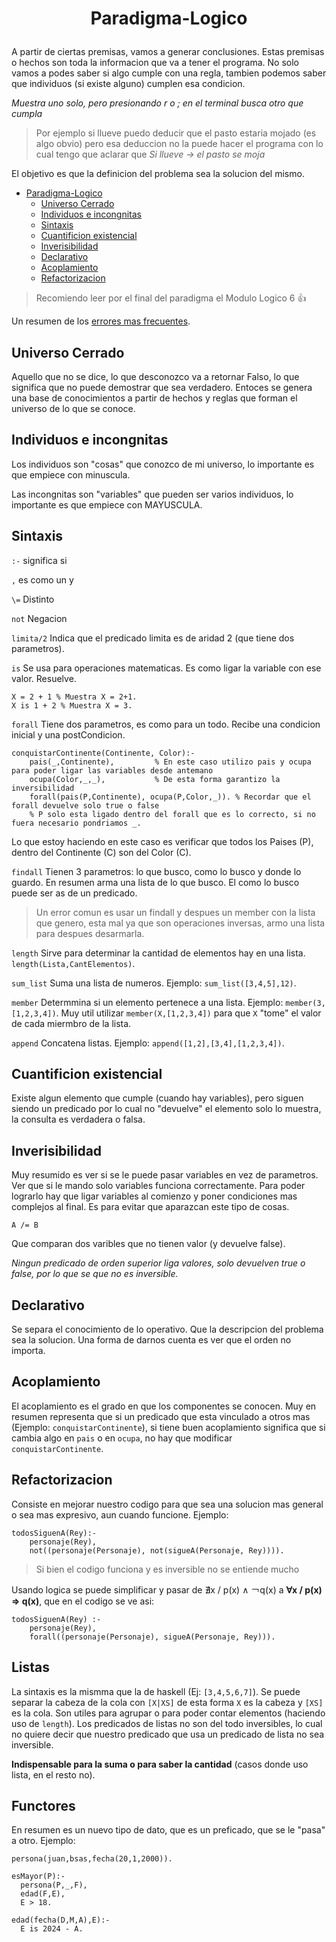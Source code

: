# <p align = "center"> Paradigma-Logico </p>

A partir de ciertas premisas, vamos a generar conclusiones. Estas premisas o hechos son toda la informacion que va a tener el programa. No solo vamos a podes saber si algo cumple con una regla, tambien podemos saber que individuos (si existe alguno) cumplen esa condicion.

*Muestra uno solo, pero presionando r o ; en el terminal busca otro que cumpla*

> Por ejemplo si llueve puedo deducir que el pasto estaria mojado (es algo obvio) pero esa deduccion no la puede hacer el programa con lo cual tengo que aclarar que *Si llueve -> el pasto se moja*

El objetivo es que la definicion del problema sea la solucion del mismo.

- [ Paradigma-Logico ](#-paradigma-logico-)
  - [Universo Cerrado](#universo-cerrado)
  - [Individuos e incongnitas](#individuos-e-incongnitas)
  - [Sintaxis](#sintaxis)
  - [Cuantificion existencial](#cuantificion-existencial)
  - [Inverisibilidad](#inverisibilidad)
  - [Declarativo](#declarativo)
  - [Acoplamiento](#acoplamiento)
  - [Refactorizacion](#refactorizacion)

> Recomiendo leer por el final del paradigma el Modulo Logico 6 👍

Un resumen de los [errores mas frecuentes](https://wiki.uqbar.org/wiki/articles/errores-frecuentes-al-programar-en-logico.html).

## Universo Cerrado

Aquello que no se dice, lo que desconozco va a retornar Falso, lo que significa que no puede demostrar que sea verdadero. Entoces se genera una base de conocimientos a partir de hechos y reglas que forman el universo de lo que se conoce.

## Individuos e incongnitas

Los individuos son "cosas" que conozco de mi universo, lo importante es que empiece con minuscula.

Las incongnitas son "variables" que pueden ser varios individuos, lo importante es que empiece con MAYUSCULA.

## Sintaxis

`:-` significa si

`,` es como un y

`\=` Distinto

`not` Negacion

`limita/2` Indica que el predicado limita es de aridad 2 (que tiene dos parametros).

`is` Se usa para operaciones matematicas. Es como ligar la variable con ese valor. Resuelve.
``` SWI Prolog
X = 2 + 1 % Muestra X = 2+1.
X is 1 + 2 % Muestra X = 3.
```

`forall` Tiene dos parametros, es como para un todo. Recibe una condicion inicial y una postCondicion.

``` SWI Prolog
conquistarContinente(Continente, Color):-
    pais(_,Continente),         % En este caso utilizo pais y ocupa para poder ligar las variables desde antemano
    ocupa(Color,_,_),           % De esta forma garantizo la inversibilidad
    forall(pais(P,Continente), ocupa(P,Color,_)). % Recordar que el forall devuelve solo true o false
    % P solo esta ligado dentro del forall que es lo correcto, si no fuera necesario pondriamos _.
```
Lo que estoy haciendo en este caso es verificar que todos los Paises (P), dentro del Continente (C) son del Color (C).

`findall` Tienen 3 parametros: lo que busco, como lo busco y donde lo guardo. En resumen arma una lista de lo que busco. El como lo busco puede ser as de un predicado.

> Un error comun es usar un findall y despues un member con la lista que genero, esta mal ya que son operaciones inversas, armo una lista para despues desarmarla.

`length` Sirve para determinar la cantidad de elementos hay en una lista. `length(Lista,CantElementos)`.

`sum_list` Suma una lista de numeros. Ejemplo: `sum_list([3,4,5],12)`.

`member` Determmina si un elemento pertenece a una lista. Ejemplo: `member(3,[1,2,3,4])`. Muy util utilizar `member(X,[1,2,3,4])` para que `X` "tome" el valor de cada miermbro de la lista.

`append` Concatena listas. Ejemplo: `append([1,2],[3,4],[1,2,3,4])`.

## Cuantificion existencial

Existe algun elemento que cumple (cuando hay variables), pero siguen siendo un predicado por lo cual no "devuelve" el elemento solo lo muestra, la consulta es verdadera o falsa.

## Inverisibilidad

Muy resumido es ver si se le puede pasar variables en vez de parametros. Ver que si le mando solo variables funciona correctamente. 
Para poder lograrlo hay que ligar variables al comienzo y poner condiciones mas complejos al final. Es para evitar que aparazcan este tipo de cosas.
``` SWI prolog
A /= B
```
Que comparan dos varibles que no tienen valor (y devuelve false).

*Ningun predicado de orden superior liga valores, solo devuelven true o false, por lo que se que no es inversible.*

## Declarativo

Se separa el conocimiento de lo operativo. Que la descripcion del problema sea la solucion.
Una forma de darnos cuenta es ver que el orden no importa.

## Acoplamiento

El acoplamiento es el grado en que los componentes se conocen. Muy en resumen representa que si un predicado que esta vinculado a otros mas (Ejemplo: `conquistarContinente`), si tiene buen acoplamiento significa que si cambia algo en `pais` o en `ocupa`, no hay que modificar `conquistarContinente`.

## Refactorizacion

Consiste en mejorar nuestro codigo para que sea una solucion mas general o sea mas expresivo, aun cuando funcione. Ejemplo:
``` SWI prolog
todosSiguenA(Rey):-
	personaje(Rey),
	not((personaje(Personaje), not(sigueA(Personaje, Rey)))). 
```
>Si bien el codigo funciona y es inversible no se entiende mucho

Usando logica se puede simplificar y pasar de ∄x / p(x)  ∧ ￢q(x) a **∀x / p(x) ⇒ q(x)**, que en el codigo se ve asi:

``` SWI prolog
todosSiguenA(Rey) :-
	personaje(Rey),
	forall((personaje(Personaje), sigueA(Personaje, Rey))).
```

## Listas

La sintaxis es la mismma que la de haskell (Ej: `[3,4,5,6,7]`). Se puede separar la cabeza de la cola con `[X|XS]` de esta forma `X` es la cabeza y `[XS]` es la cola. 
Son utiles para agrupar o para poder contar elementos (haciendo uso de `length`).
Los predicados de listas no son del todo inversibles, lo cual no quiere decir que nuestro predicado que usa un predicado de lista no sea inversible.

**Indispensable para la suma o para saber la cantidad** (casos donde uso lista, en el resto no).

## Functores

En resumen es un nuevo tipo de dato, que es un preficado, que se le "pasa" a otro. Ejemplo:

``` SWI prolog
persona(juan,bsas,fecha(20,1,2000)).

esMayor(P):-
  persona(P,_,F),
  edad(F,E),
  E > 18.

edad(fecha(D,M,A),E):-
  E is 2024 - A.
```

